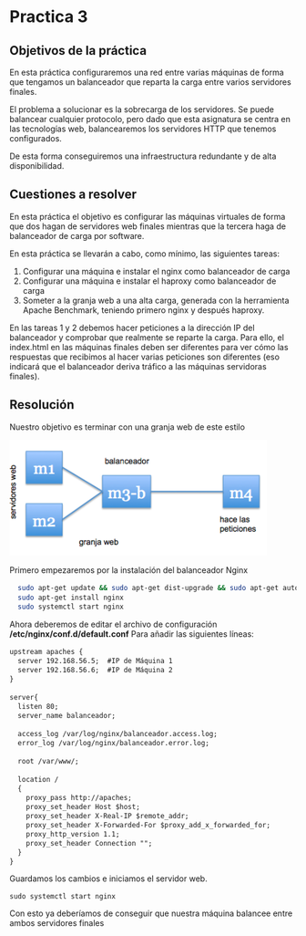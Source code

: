 # Practica 3

## Objetivos de la práctica

En  esta  práctica  configuraremos  una  red  entre  varias  máquinas  de  forma  que 
tengamos un balanceador que reparta la carga entre varios servidores finales.

El  problema  a  solucionar  es  la  sobrecarga  de  los  servidores.  Se  puede  balancear 
cualquier protocolo, pero dado que esta asignatura se centra en las tecnologías web, 
balancearemos los servidores HTTP que tenemos configurados.

De esta forma conseguiremos una infraestructura redundante y de alta disponibilidad.

## Cuestiones a resolver
En  esta  práctica  el  objetivo  es  configurar  las  máquinas  virtuales  de  forma  que  dos 
hagan  de  servidores  web  finales  mientras  que  la  tercera  haga  de  balanceador  de carga por software. 

En esta práctica se llevarán a cabo, como mínimo, las siguientes tareas:

1. Configurar una máquina e instalar el nginx como balanceador de carga
2. Configurar una máquina e instalar el haproxy como balanceador de carga
3. Someter a la granja web a una alta carga, generada con la herramienta Apache Benchmark, teniendo primero nginx y después haproxy. 

En las tareas  1  y  2 debemos hacer  peticiones  a  la  dirección  IP del  balanceador y comprobar  que  realmente  se  reparte  la  carga. Para  ello,  el index.html en  las máquinas finales deben ser diferentes para ver cómo las respuestas que recibimos al 
hacer varias peticiones son diferentes (eso indicará que el balanceador deriva tráfico a las máquinas servidoras finales).

## Resolución

Nuestro objetivo es terminar con una granja web de este estilo

![alt text](https://github.com/jcpulido97/SWAP/blob/master/Practicas/P3/img/diagrama.png)

Primero empezaremos por la instalación del balanceador Nginx

```bash
  sudo apt-get update && sudo apt-get dist-upgrade && sudo apt-get autoremove
  sudo apt-get install nginx
  sudo systemctl start nginx
```

Ahora deberemos de editar el archivo de configuración **/etc/nginx/conf.d/default.conf**
Para añadir las siguientes líneas:

```
upstream apaches {
  server 192.168.56.5;  #IP de Máquina 1
  server 192.168.56.6;  #IP de Máquina 2
}

server{
  listen 80;
  server_name balanceador;
  
  access_log /var/log/nginx/balanceador.access.log;
  error_log /var/log/nginx/balanceador.error.log;
  
  root /var/www/;
  
  location /
  {
    proxy_pass http://apaches;
    proxy_set_header Host $host;
    proxy_set_header X-Real-IP $remote_addr;
    proxy_set_header X-Forwarded-For $proxy_add_x_forwarded_for;
    proxy_http_version 1.1;
    proxy_set_header Connection "";
  }
}
```
Guardamos los cambios e iniciamos el servidor web.
```
sudo systemctl start nginx
```
Con esto ya deberíamos de conseguir que nuestra máquina balancee entre ambos servidores finales
